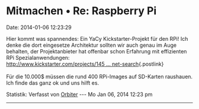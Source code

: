 Mitmachen • Re: Raspberry Pi
============================

Date: 2014-01-06 12:23:29

Hier kommt was spannendes: Ein YaCy Kickstarter-Projekt für den RPi! Ich
denke die dort eingesetze Architektur sollten wir auch genau im Auge
behalten, der Projektanbieter hat offenbar schon Erfahrung mit
effizienten RPi Spezialanwendungen:\
[http://www.kickstarter.com/projects/145 \...
net-search](http://www.kickstarter.com/projects/1455616350/yacypi-turnkey-raspberry-pi-based-internet-search){.postlink}\
\
Für die 10.000\$ müssen die rund 400 RPi-Images auf SD-Karten raushauen.
Ich finde das ganz ok und uns hilft es.

Statistik: Verfasst von
[Orbiter](http://forum.yacy-websuche.de/memberlist.php?mode=viewprofile&u=2)
--- Mo Jan 06, 2014 12:23 pm

------------------------------------------------------------------------
